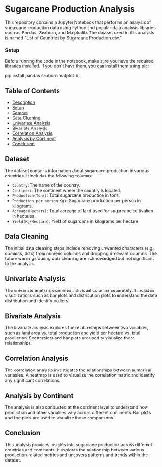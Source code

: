 
# Sugarcane Production Analysis

This repository contains a Jupyter Notebook that performs an analysis of sugarcane production data using Python and popular data analysis libraries such as Pandas, Seaborn, and Matplotlib. The dataset used in this analysis is named "List of Countries by Sugarcane Production.csv."

### Setup
Before running the code in the notebook, make sure you have the required libraries installed. If you don't have them, you can install them using pip:

pip install pandas seaborn matplotlib

## Table of Contents

- [Description](#description)
- [Setup](#setup)
- [Dataset](#dataset)
- [Data Cleaning](#data-cleaning)
- [Univariate Analysis](#univariate-analysis)
- [Bivariate Analysis](#bivariate-analysis)
- [Correlation Analysis](#correlation-analysis)
- [Analysis by Continent](#analysis-by-continent)
- [Conclusion](#conclusion)

## Dataset

The dataset contains information about sugarcane production in various countries. It includes the following columns:

- `Country`: The name of the country.
- `Continent`: The continent where the country is located.
- `Production(Tons)`: Total sugarcane production in tons.
- `Production_per_person(Kg)`: Sugarcane production per person in kilograms.
- `Acreage(Hectare)`: Total acreage of land used for sugarcane cultivation in hectares.
- `Yield(Kg/Hectare)`: Yield of sugarcane in kilograms per hectare.

## Data Cleaning

The initial data cleaning steps include removing unwanted characters (e.g., commas, dots) from numeric columns and dropping irrelevant columns. The future warnings during data cleaning are acknowledged but not significant to the analysis.

## Univariate Analysis

The univariate analysis examines individual columns separately. It includes visualizations such as bar plots and distribution plots to understand the data distribution and identify outliers.

## Bivariate Analysis

The bivariate analysis explores the relationships between two variables, such as land area vs. total production and yield per hectare vs. total production. Scatterplots and bar plots are used to visualize these relationships.

## Correlation Analysis

The correlation analysis investigates the relationships between numerical variables. A heatmap is used to visualize the correlation matrix and identify any significant correlations.

## Analysis by Continent

The analysis is also conducted at the continent level to understand how production and other variables vary across different continents. Bar plots and line plots are used to visualize these comparisons.

## Conclusion

This analysis provides insights into sugarcane production across different countries and continents. It explores the relationship between various production-related metrics and uncovers patterns and trends within the dataset.
